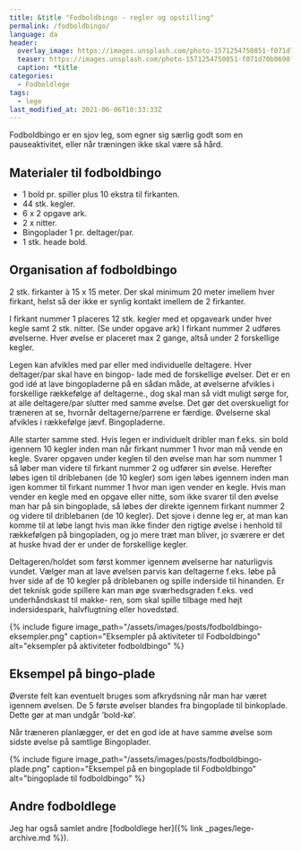 ```yaml
---
title: &title "Fodboldbingo - regler og opstilling"
permalink: /fodboldbingo/
language: da
header:
  overlay_image: https://images.unsplash.com/photo-1571254750851-f071d70b0690?ixid=MnwxMjA3fDB8MHxwaG90by1wYWdlfHx8fGVufDB8fHx8&ixlib=rb-1.2.1&auto=format&fit=crop&w=1950&q=80
  teaser: https://images.unsplash.com/photo-1571254750851-f071d70b0690?ixid=MnwxMjA3fDB8MHxwaG90by1wYWdlfHx8fGVufDB8fHx8&ixlib=rb-1.2.1&auto=format&fit=crop&w=400&q=80
  caption: *title
categories:
  - Fodboldlege
tags:
  - lege
last_modified_at: 2021-06-06T10:33:33Z
---
```


Fodboldbingo er en sjov leg, som egner sig særlig godt som en pauseaktivitet, eller når træningen ikke skal være så hård.

## Materialer til fodboldbingo

- 1 bold pr. spiller plus 10 ekstra til firkanten.
- 44 stk. kegler.
- 6 x 2 opgave ark.
- 2 x nitter.
- Bingoplader 1 pr. deltager/par.
- 1 stk. heade bold.

## Organisation af fodboldbingo

2 stk. firkanter à 15 x 15 meter. Der skal minimum 20
meter imellem hver firkant, helst så der ikke er synlig
kontakt imellem de 2 firkanter.

I firkant nummer 1 placeres 12 stk. kegler med et opgaveark under hver kegle samt 2 stk. nitter. (Se under opgave ark) I firkant nummer 2 udføres øvelserne.
Hver øvelse er placeret max 2 gange, altså under 2
forskellige kegler.

Legen kan afvikles med par eller med individuelle deltagere. Hver deltager/par skal have en bingop-
lade med de forskellige øvelser. Det er en god idé at lave bingopladerne på en sådan måde, at øvelserne
afvikles i forskellige rækkefølge af deltagerne., dog
skal man så vidt muligt sørge for, at alle deltagere/par slutter med samme øvelse. Det gør det overskueligt for træneren at se, hvornår deltagerne/parrene er færdige. Øvelserne skal afvikles i rækkefølge jævf.
Bingopladerne.

Alle starter samme sted. Hvis legen er individuelt
dribler man f.eks. sin bold igennem 10 kegler inden
man når firkant nummer 1 hvor man må vende en
kegle. Svarer opgaven under keglen til den øvelse
man har som nummer 1 så løber man videre til firkant nummer 2 og udfører sin øvelse. Herefter løbes
igen til driblebanen (de 10 kegler) som igen løbes
igennem inden man igen kommer til firkant nummer
1 hvor man igen vender en kegle. Hvis man vender
en kegle med en opgave eller nitte, som ikke svarer
til den øvelse man har på sin bingoplade, så løbes
der direkte igennem firkant nummer 2 og videre til
driblebanen (de 10 kegler). Det sjove i denne leg er, at
man kan komme til at løbe langt hvis man ikke finder
den rigtige øvelse i henhold til rækkefølgen på bingopladen, og jo mere træt man bliver, jo sværere er det
at huske hvad der er under de forskellige kegler.

Deltageren/holdet som først kommer igennem
øvelserne har naturligvis vundet. Vælger man at lave
øvelsen parvis kan deltagerne f.eks. løbe på hver side
af de 10 kegler på driblebanen og spille inderside til
hinanden. Er det teknisk gode spillere kan man øge
sværhedsgraden f.eks. ved underhåndskast til makke-
ren, som skal spille tilbage med højt indersidespark, halvflugtning eller hovedstød.

{% include figure image_path="/assets/images/posts/fodboldbingo-eksempler.png" caption="Eksempler på aktiviteter til Fodboldbingo" alt="eksempler på aktiviteter fodboldbingo" %}

## Eksempel på bingo-plade

Øverste felt kan eventuelt bruges som afkrydsning
når man har været igennem øvelsen. De 5 første
øvelser blandes fra bingoplade til binkoplade.
Dette gør at man undgår ’bold-kø’.

Når træneren planlægger, er det en god ide at have samme øvelse som sidste øvelse på samtlige Bingoplader.

{% include figure image_path="/assets/images/posts/fodboldbingo-plade.png" caption="Eksempel på en bingoplade til Fodboldbingo" alt="bingoplade til fodboldbingo" %}

## Andre fodboldlege

Jeg har også samlet andre [fodboldlege her]({% link _pages/lege-archive.md %}).
